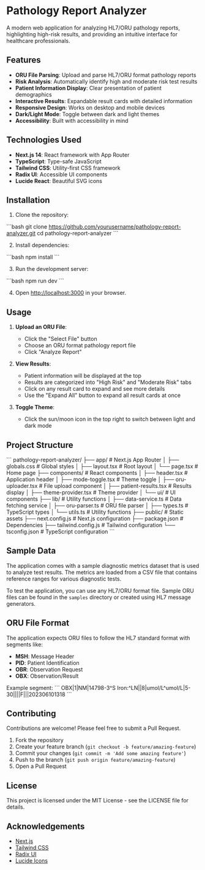 # Pathology Report Analyzer

A modern web application for analyzing HL7/ORU pathology reports, highlighting high-risk results, and providing an intuitive interface for healthcare professionals.

## Features

- **ORU File Parsing**: Upload and parse HL7/ORU format pathology reports
- **Risk Analysis**: Automatically identify high and moderate risk test results
- **Patient Information Display**: Clear presentation of patient demographics
- **Interactive Results**: Expandable result cards with detailed information
- **Responsive Design**: Works on desktop and mobile devices
- **Dark/Light Mode**: Toggle between dark and light themes
- **Accessibility**: Built with accessibility in mind

## Technologies Used

- **Next.js 14**: React framework with App Router
- **TypeScript**: Type-safe JavaScript
- **Tailwind CSS**: Utility-first CSS framework
- **Radix UI**: Accessible UI components
- **Lucide React**: Beautiful SVG icons

## Installation

1. Clone the repository:

\`\`\`bash
git clone https://github.com/yourusername/pathology-report-analyzer.git
cd pathology-report-analyzer
\`\`\`

2. Install dependencies:

\`\`\`bash
npm install
\`\`\`

3. Run the development server:

\`\`\`bash
npm run dev
\`\`\`

4. Open [http://localhost:3000](http://localhost:3000) in your browser.

## Usage

1. **Upload an ORU File**:
   - Click the "Select File" button
   - Choose an ORU format pathology report file
   - Click "Analyze Report"

2. **View Results**:
   - Patient information will be displayed at the top
   - Results are categorized into "High Risk" and "Moderate Risk" tabs
   - Click on any result card to expand and see more details
   - Use the "Expand All" button to expand all result cards at once

3. **Toggle Theme**:
   - Click the sun/moon icon in the top right to switch between light and dark mode

## Project Structure

\`\`\`
pathology-report-analyzer/
├── app/                  # Next.js App Router
│   ├── globals.css       # Global styles
│   ├── layout.tsx        # Root layout
│   └── page.tsx          # Home page
├── components/           # React components
│   ├── header.tsx        # Application header
│   ├── mode-toggle.tsx   # Theme toggle
│   ├── oru-uploader.tsx  # File upload component
│   ├── patient-results.tsx # Results display
│   ├── theme-provider.tsx # Theme provider
│   └── ui/               # UI components
├── lib/                  # Utility functions
│   ├── data-service.ts   # Data fetching service
│   ├── oru-parser.ts     # ORU file parser
│   ├── types.ts          # TypeScript types
│   └── utils.ts          # Utility functions
├── public/               # Static assets
├── next.config.js        # Next.js configuration
├── package.json          # Dependencies
├── tailwind.config.js    # Tailwind configuration
└── tsconfig.json         # TypeScript configuration
\`\`\`

## Sample Data

The application comes with a sample diagnostic metrics dataset that is used to analyze test results. The metrics are loaded from a CSV file that contains reference ranges for various diagnostic tests.

To test the application, you can use any HL7/ORU format file. Sample ORU files can be found in the `samples` directory or created using HL7 message generators.

## ORU File Format

The application expects ORU files to follow the HL7 standard format with segments like:

- **MSH**: Message Header
- **PID**: Patient Identification
- **OBR**: Observation Request
- **OBX**: Observation/Result

Example segment:
\`\`\`
OBX|1|NM|14798-3^S Iron:^LN||8|umol/L^umol/L|5-30||||F|||202306101318
\`\`\`

## Contributing

Contributions are welcome! Please feel free to submit a Pull Request.

1. Fork the repository
2. Create your feature branch (`git checkout -b feature/amazing-feature`)
3. Commit your changes (`git commit -m 'Add some amazing feature'`)
4. Push to the branch (`git push origin feature/amazing-feature`)
5. Open a Pull Request

## License

This project is licensed under the MIT License - see the LICENSE file for details.

## Acknowledgements

- [Next.js](https://nextjs.org/)
- [Tailwind CSS](https://tailwindcss.com/)
- [Radix UI](https://www.radix-ui.com/)
- [Lucide Icons](https://lucide.dev/)
